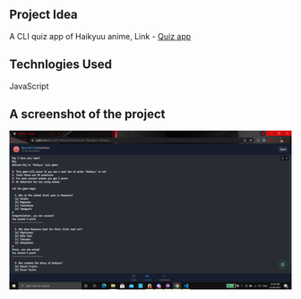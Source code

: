 ## Project Idea
A CLI quiz app of Haikyuu anime,
Link - [Quiz app](https://replit.com/@som021100/markTwo?embed=1&output=1)
## Technlogies Used
JavaScript
## A screenshot of the project
![Image](./Images/Screenshot.png)
